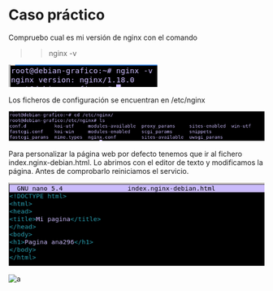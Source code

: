 # Caso práctico  

Compruebo cual es mi versión de nginx  con el comando

>>nginx -v  

![a](https://github.com/anamontejo95/nginx/blob/main/imagenes/Captura5.PNG)  

Los ficheros de configuración se encuentran en /etc/nginx  

![a](https://github.com/anamontejo95/nginx/blob/main/imagenes/Captura6.PNG)

Para personalizar la página web por defecto tenemos que ir al fichero index.nginx-debian.html. Lo abrimos con el editor de texto y modificamos la página. Antes de comprobarlo reiniciamos el servicio. 

![a](https://github.com/anamontejo95/nginx/blob/main/imagenes/Captura7.PNG)  

![a]()

